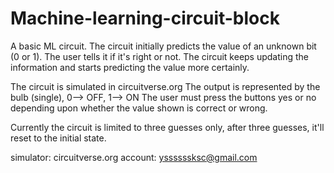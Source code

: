 # Machine-learning-circuit-block
A basic ML circuit. The circuit initially predicts the value of an unknown bit (0 or 1). The user tells it if it's right or not. The circuit keeps updating the information and starts predicting the value more certainly.


The circuit is simulated in circuitverse.org
The output is represented by the bulb (single), 0--> OFF, 1--> ON
The user must press the buttons yes or no depending upon whether the value shown is correct or wrong.

Currently the circuit is limited to three guesses only, after three guesses, it'll reset to the initial state.


simulator: circuitverse.org
account: yssssssksc@gmail.com
